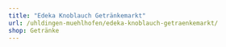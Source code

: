 ```yaml
---
title: "Edeka Knoblauch Getränkemarkt"
url: /uhldingen-muehlhofen/edeka-knoblauch-getraenkemarkt/
shop: Getränke
---
```

